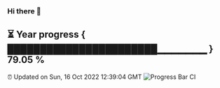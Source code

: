 ### Hi there 👋
⏳ Year progress { ███████████████████████▁▁▁▁▁▁▁ } 79.05 %
---
⏰ Updated on Sun, 16 Oct 2022 12:39:04 GMT
![Progress Bar CI](https://github.com/liununu/liununu/workflows/Progress%20Bar%20CI/badge.svg)
